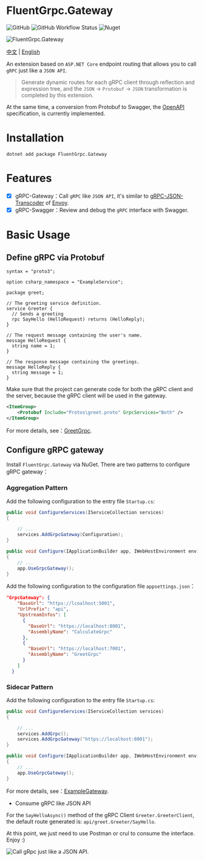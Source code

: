 ﻿# FluentGrpc.Gateway

![GitHub](https://img.shields.io/github/license/qinyuanpei/FluentGrpc.Gateway) ![GitHub Workflow Status](https://img.shields.io/github/workflow/status/qinyuanpei/FluentGrpc.Gateway/Release) ![Nuget](https://img.shields.io/nuget/v/FluentGrpc.Gateway)

![FluentGrpc.Gateway](https://raw.fastgit.org/qinyuanpei/FluentGrpc.Gateway/master/example/Screenshots/FluentGrpc.Gateway.png)

[中文](https://github.com/qinyuanpei/FluentGrpc.Gateway/blob/master/README_CN.md) | [English](https://github.com/qinyuanpei/FluentGrpc.Gateway/blob/master/README.md)

An extension based on `ASP.NET Core` endpoint routing that allows you to call `gRPC` just like a `JSON API`.

> Generate dynamic routes for each gRPC client through reflection and expression tree, and the `JSON` -> `Protobuf` -> `JSON` transformation is completed by this extension. 

At the same time, a conversion from Protobuf to Swagger, the [OpenAPI](https://swagger.io/specification/) specification, is currently implemented.

# Installation

```
dotnet add package FluentGrpc.Gateway
```

# Features

* [x] gRPC-Gateway：Call `gRPC` like `JSON API`,  it's similar to [gRPC-JSON-Transcoder](https://www.envoyproxy.io/docs/envoy/latest/configuration/http/http_filters/grpc_json_transcoder_filter) of [Envoy](https://www.envoyproxy.io/).
* [x] gRPC-Swagger：Review and debug the `gRPC` interface with Swagger.

# Basic Usage

## Define gRPC via Protobuf

```
syntax = "proto3";

option csharp_namespace = "ExampleService";

package greet;

// The greeting service definition.
service Greeter {
  // Sends a greeting
  rpc SayHello (HelloRequest) returns (HelloReply);
}

// The request message containing the user's name.
message HelloRequest {
  string name = 1;
}

// The response message containing the greetings.
message HelloReply {
  string message = 1;
}
```
Make sure that the project can generate code for both the gRPC client and the server, because the gRPC client will be used in the gateway.  

```xml
<ItemGroup>
    <Protobuf Include="Protos\greet.proto" GrpcServices="Both" />
</ItemGroup>
```
For more details, see：[GreetGrpc](https://github.com/qinyuanpei/FluentGrpc.Gateway/tree/master/example/GreetGrpc).

## Configure gRPC gateway

Install `FluentGrpc.Gateway` via NuGet. There are two patterns to configure gRPC gateway：

### Aggregation Pattern

Add the following configuration to the entry file `Startup.cs`:

```csharp
public void ConfigureServices(IServiceCollection services)
{

    // ...
    services.AddGrpcGateway(Configuration);
}

public void Configure(IApplicationBuilder app, IWebHostEnvironment env)
{
    // ...
    app.UseGrpcGateway();
}
```

Add the following configuration to the configuration file `appsettings.json`：

```json
"GrpcGateway": {
    "BaseUrl": "https://lcoalhost:5001",
    "UrlPrefix": "api",
    "UpstreamInfos": [
      {
        "BaseUrl": "https://localhost:8001",
        "AssemblyName": "CalculateGrpc"
      },
      {
        "BaseUrl": "https://localhost:7001",
        "AssemblyName": "GreetGrpc"
      }
    ]
  }
```

### Sidecar Pattern

Add the following configuration to the entry file `Startup.cs`:

```csharp
public void ConfigureServices(IServiceCollection services)
{

    // ...
    services.AddGrpc();
    services.AddGrpcGateway("https://localhost:8001");
}

public void Configure(IApplicationBuilder app, IWebHostEnvironment env)
{
    // ...
    app.UseGrpcGateway();
}
```

For more details, see：[ExampleGateway](https://github.com/qinyuanpei/FluentGrpc.Gateway/tree/master/example/ExampleGateway).

* Consume gRPC like JSON API

For the `SayHelloAsync()` method of the gRPC Client `Greeter.GreeterClient`, the default route generated is: `api/greet.Greeter/SayHello`.  

At this point, we just need to use Postman or crul to consume the interface. Enjoy :)  

![Call gRpc just like a JSON API](https://raw.fastgit.org/qinyuanpei/FluentGrpc.Gateway/master/example/Screenshots/Swagger.png).




